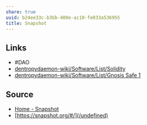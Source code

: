 ```yaml
---
share: true
uuid: b24ee33c-b3bb-400e-ac10-fe833a536955
title: Snapshot
---
```

## Links

* #DAO 
* [dentropydaemon-wiki/Software/List/Solidity](/undefined)
* [dentropydaemon-wiki/Software/List/Gnosis Safe 1](/undefined)

## Source

* [Home - Snapshot](https://docs.snapshot.org/)
* [https://snapshot.org/#/](/undefined)
